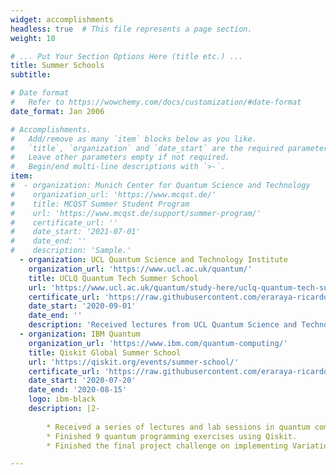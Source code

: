 ```yaml
---
widget: accomplishments
headless: true  # This file represents a page section.
weight: 10

# ... Put Your Section Options Here (title etc.) ...
title: Summer Schools
subtitle:

# Date format
#   Refer to https://wowchemy.com/docs/customization/#date-format
date_format: Jan 2006

# Accomplishments.
#   Add/remove as many `item` blocks below as you like.
#   `title`, `organization` and `date_start` are the required parameters.
#   Leave other parameters empty if not required.
#   Begin/end multi-line descriptions with `>-`.
item:
#  - organization: Munich Center for Quantum Science and Technology
#    organization_url: 'https://www.mcqst.de/'
#    title: MCQST Summer Student Program
#    url: 'https://www.mcqst.de/support/summer-program/'
#    certificate_url: ''
#    date_start: '2021-07-01'
#    date_end: ''
#    description: 'Sample.'
  - organization: UCL Quantum Science and Technology Institute
    organization_url: 'https://www.ucl.ac.uk/quantum/'
    title: UCLQ Quantum Tech Summer School
    url: 'https://www.ucl.ac.uk/quantum/study-here/uclq-quantum-tech-summer-school'
    certificate_url: 'https://raw.githubusercontent.com/eraraya-ricardo/profile-page/master/assets/certificates/QTSS2020_Certificate_Muten.pdf'
    date_start: '2020-09-01'
    date_end: ''
    description: 'Received lectures from UCL Quantum Science and Technology Institute members, hands-on lab works using IBM Quantum Experience and D-Wave Leap platforms, and lab tours.'
  - organization: IBM Quantum
    organization_url: 'https://www.ibm.com/quantum-computing/'
    title: Qiskit Global Summer School
    url: 'https://qiskit.org/events/summer-school/'
    certificate_url: 'https://raw.githubusercontent.com/eraraya-ricardo/profile-page/master/assets/certificates/erarayaricardo.m_MutenEraraya%20Ricardo_QiskitGlobalSummerSchool_QuantumExcellenceCertificate.pdf'
    date_start: '2020-07-20'
    date_end: '2020-08-15'
    logo: ibm-black
    description: |2-
    
        * Received a series of lectures and lab sessions in quantum computing from researchers at IBM.
        * Finished 9 quantum programming exercises using Qiskit.
        * Finished the final project challenge on implementing Variational Quantum Eigensolver algorithm for calculating the ground state energy of the LiH molecule in less than 2 days. I mitigated the qubits and gates error by extrapolating the energy data points for several depths of the gate layer. You can access the result [here](https://qgssshowcase.squarespace.com/showcase-part-2/team-104-quantasean) (password: 2020student).

---
```

